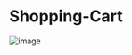  # Shopping-Cart

![image](https://github.com/shivam-sharma7/Shopping-Cart/assets/91419219/5b1bcf65-5b9e-4d41-9ac5-53cebba459d4)
 
